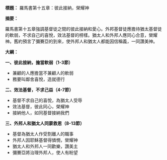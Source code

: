 **標題：** 羅馬書第十五章：彼此接納，榮耀神

**摘要：**

羅馬書第十五章強調基督徒之間的彼此接納和愛心。外邦基督徒應擔待猶太基督徒的軟弱，不求自己的喜悅，效法基督的榜樣。猶太人和外邦人應同心合意，榮耀神。舊約預言了彌賽亞的到來，使外邦人和猶太人都能因信稱義，一同讚美神。

**大綱：**

**一、彼此接納，擔當軟弱（1-3節）**
* 兼顧的人應擔當不兼顧人的軟弱
* 務要叫鄰舍喜悅，造就德行

**二、效法基督，不求己益（4-7節）**
* 基督不求自己的喜悅，為猶太人受辱
* 效法基督，彼此同心，榮耀神
* 接納他人，如同基督接納我們

**三、外邦人和猶太人同蒙救恩（8-13節）**
* 基督為猶太人作受割離人的職事
* 外邦人因耶穌基督得憐憫，榮耀神
* 猶太人和外邦人一同歡樂，讚美主
* 彌賽亞將治理外邦人，使人有盼望